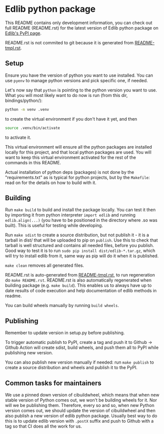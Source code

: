 # Edlib python package

This README contains only development information, you can check out full README (README.rst) for the latest version of Edlib python package on [Edlib's PyPI page](https://pypi.org/project/edlib/).

README.rst is not commited to git because it is generated from [README-tmpl.rst](./README-tmpl.rst).

## Setup

Ensure you have the version of python you want to use installed. You can use `pyenv` to manage python versions and pick specific one, if needed.

Let's now say that `python` is pointing to the python version you want to use.
What you will most likely want to do now is run (from this dir, bindings/python/):
```sh
python -m venv .venv
```
to create the virtual environment if you don't have it yet, and then
```sh
source .venv/bin/activate
```
to activate it.

This virtual environment will ensure all the python packages are installed locally for this project, and that local python packages are used.
You will want to keep this virtual environment activated for the rest of the commands in this README.

Actual installation of python deps (packages) is not done by the "requirements.txt" as is typical for python projects, but by the `Makefile`: read on for the details on how to build with it.

## Building

Run `make build` to build and install the package locally.
You can test it then by importing it from python interpreter `import edlib` and running `edlib.align(...)` (you have to be positioned in the directory where .so was built).
This is useful for testing while developing.

Run `make sdist` to create a source distribution, but not publish it - it is a tarball in dist/ that will be uploaded to pip on `publish`.
Use this to check that tarball is well structured and contains all needed files, before you publish.
Good way to test it is to run `sudo pip install dist/edlib-*.tar.gz`, which will try to install edlib from it, same way as pip will do it when it is published.

`make clean` removes all generated files.

README.rst is auto-generated from [README-tmpl.rst](./README-tmpl.rst), to run regeneration do `make README.rst`.
README.rst is also automatically regenerated when building package (e.g. `make build`).
This enables us to always have up to date results of code execution and help documentation of edlib methods in readme.

You can build wheels manually by running `build wheels`.

## Publishing
Remember to update version in setup.py before publishing.

To trigger automatic publish to PyPI, create a tag and push it to Github -> Github Action will create sdist, build wheels, and push them all to PyPI while publishing new version.

You can also publish new version manually if needed: run `make publish` to create a source distribution and wheels and publish it to the PyPI.

## Common tasks for maintainers
We use a pinned down version of cibuildwheel, which means that when new stable version of Python comes out, we won't be building wheels for it. Nor will we be publishing them.
Therefore, every so and so, when new Python version comes out, we should update the version of cibuildwheel and then also publish a new version of edlib python package.
Usually best way to do this is to update edlib version with `.postX` suffix and push to Github with a tag so that CI does all the work for us.

